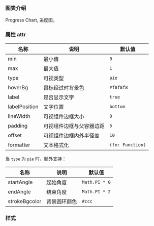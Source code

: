### 图表介绍

Progress Chart, 进度图。

### 属性 attr

| 名称          | 说明                     | 默认值           |
| ------------- | ------------------------ | ---------------- |
| min           | 最小值                   | `0`              |
| max           | 最大值                   | `1`              |
| type          | 可视类型                 | `pie`            |
| hoverBg       | 鼠标经过时背景色         | `#f8f8f8`        |
| label         | 是否显示文字             | `true`           |
| labelPosition | 文字位置                 | `bottom`         |
| lineWidth     | 可视组件边框大小         | `0`              |
| padding       | 可视组件边框与父容器边距 | `5`              |
| offset        | 可视组件边框内外半径差   | `10`             |
| formatter     | 文本格式化               | `(fn: Function)` | `d => d` |

当 `type` 为 `pie` 时，额外支持：

| 名称          | 说明         | 默认值        |
| ------------- | ------------ | ------------- |
| startAngle    | 起始角度     | `Math.PI * 0` |
| endAngle      | 结束角度     | `Math.PI * 2` |
| strokeBgcolor | 背景圆环颜色 | `#ccc`        |

### 样式
